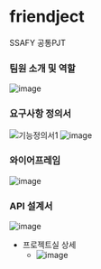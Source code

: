 # friendject
SSAFY 공통PJT

### 팀원 소개 및 역할
![image](https://user-images.githubusercontent.com/68576770/155000345-0e3056a1-e23f-486a-ba31-4ff39c36c6e4.png)
### 요구사항 정의서
![기능정의서1](https://user-images.githubusercontent.com/68576770/154998401-4531203d-d95e-4e19-92b2-025c2e98ffde.JPG)
![image](https://user-images.githubusercontent.com/68576770/154998331-5f071267-6e4d-48a5-9d97-1ebb31ead0f0.png)
### 와이어프레임
![image](https://user-images.githubusercontent.com/68576770/154999834-d24eff75-8d02-4d13-a554-415030240a6a.png)
### API 설계서
![image](https://user-images.githubusercontent.com/68576770/154999314-8822e324-6934-4904-a4dc-3af262f22b93.png)
- 프로젝트실 상세
  - ![image](https://user-images.githubusercontent.com/68576770/154999207-238bcf14-6479-4d32-9508-87fdcbd6b7dc.png)
